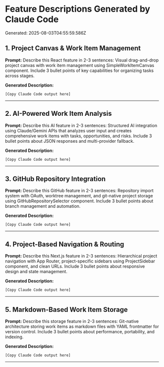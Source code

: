 # Feature Descriptions Generated by Claude Code

Generated: 2025-08-03T04:55:59.586Z

## 1. Project Canvas & Work Item Management

**Prompt:** Describe this React feature in 2-3 sentences: Visual drag-and-drop project canvas with work item management using SimpleWorkItemCanvas component. Include 3 bullet points of key capabilities for organizing tasks across stages.

**Generated Description:**
```
[Copy Claude Code output here]
```

---

## 2. AI-Powered Work Item Analysis

**Prompt:** Describe this AI feature in 2-3 sentences: Structured AI integration using Claude/Gemini APIs that analyzes user input and creates comprehensive work items with tasks, opportunities, and risks. Include 3 bullet points about JSON responses and multi-provider fallback.

**Generated Description:**
```
[Copy Claude Code output here]
```

---

## 3. GitHub Repository Integration

**Prompt:** Describe this GitHub feature in 2-3 sentences: Repository import system with OAuth, worktree management, and git-native project storage using GitHubRepositorySelector component. Include 3 bullet points about branch management and automation.

**Generated Description:**
```
[Copy Claude Code output here]
```

---

## 4. Project-Based Navigation & Routing

**Prompt:** Describe this Next.js feature in 2-3 sentences: Hierarchical project navigation with App Router, project-specific sidebars using ProjectSidebar component, and clean URLs. Include 3 bullet points about responsive design and state management.

**Generated Description:**
```
[Copy Claude Code output here]
```

---

## 5. Markdown-Based Work Item Storage

**Prompt:** Describe this storage feature in 2-3 sentences: Git-native architecture storing work items as markdown files with YAML frontmatter for version control. Include 3 bullet points about performance, portability, and indexing.

**Generated Description:**
```
[Copy Claude Code output here]
```

---

